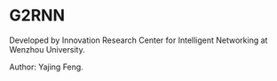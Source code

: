 # G2RNN


Developed by Innovation Research Center for Intelligent Networking at Wenzhou University.

Author: Yajing Feng.

